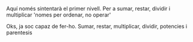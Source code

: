 Aquí només sintentarà el primer nivell.
Per a sumar, restar, dividir i multiplicar 'nomes per ordenar, no operar'


Oks, ja soc capaz de fer-ho. Sumar, restar, multiplicar, dividir, potencies i parentesis
